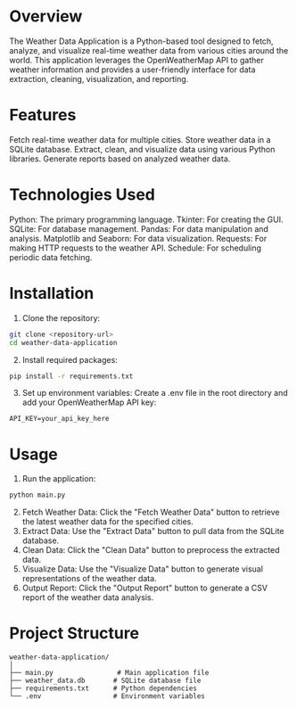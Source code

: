 # Overview
The Weather Data Application is a Python-based tool designed to fetch, analyze, and visualize real-time weather data from various cities around the world. This application leverages the OpenWeatherMap API to gather weather information and provides a user-friendly interface for data extraction, cleaning, visualization, and reporting.
# Features
Fetch real-time weather data for multiple cities.
Store weather data in a SQLite database.
Extract, clean, and visualize data using various Python libraries.
Generate reports based on analyzed weather data.
# Technologies Used
Python: The primary programming language.
Tkinter: For creating the GUI.
SQLite: For database management.
Pandas: For data manipulation and analysis.
Matplotlib and Seaborn: For data visualization.
Requests: For making HTTP requests to the weather API.
Schedule: For scheduling periodic data fetching.
# Installation
1. Clone the repository:
```bash
git clone <repository-url>
cd weather-data-application
```
2. Install required packages:
```bash
pip install -r requirements.txt
```
3. Set up environment variables:
Create a .env file in the root directory and add your OpenWeatherMap API key:
```
API_KEY=your_api_key_here
```
# Usage
1. Run the application:
```bash
python main.py
```
2. Fetch Weather Data: Click the "Fetch Weather Data" button to retrieve the latest weather data for the specified cities.
3. Extract Data: Use the "Extract Data" button to pull data from the SQLite database.
4. Clean Data: Click the "Clean Data" button to preprocess the extracted data.
5. Visualize Data: Use the "Visualize Data" button to generate visual representations of the weather data.
6. Output Report: Click the "Output Report" button to generate a CSV report of the weather data analysis.
# Project Structure
```
weather-data-application/
│
├── main.py                # Main application file
├── weather_data.db       # SQLite database file
├── requirements.txt      # Python dependencies
└── .env                  # Environment variables
```